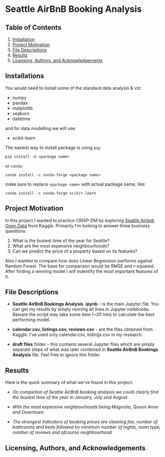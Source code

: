 # Seattle AirBnB Booking Analysis

## Table of Contents
1. [Installation](https://github.com/Olek-ua/Seattle_Project/tree/testing#installations)
2. [Project Motivation](https://github.com/Olek-ua/Seattle_Project/tree/testing#project-motivation)
3. [File Descriptions](https://github.com/Olek-ua/Seattle_Project/tree/testing#file-descriptions)
4. [Results](https://github.com/Olek-ua/Seattle_Project/tree/testing#results)
5. [Licensing, Authors, and Acknowledgements](https://github.com/Olek-ua/Seattle_Project/tree/testing#Licensing,-Authors,-and-Acknowledgement)

## Installations
You would need to install some of the standard data analysis & viz:

- numpy
- pandas
- matplotlib
- seaborn
- datetime

and for data modelling we will use:

- scikit-learn

The easiest way to install package is using `pip`

`pip install -U <package name>`

or `conda`:

`conda install -c conda-forge <package name>`

make sure to replace `<package name>` with actual package name, like:

`conda install -c conda-forge scikit-learn`

## Project Motivation

In this project I wanted to practice CRISP-DM by exploring [Seattle Airbnb Open Data](https://www.kaggle.com/airbnb/seattle) from Kaggle. Primarily I'm looking to answer three business questions:

1. What is the busiest time of the year for Seattle?
2. What are the most expensive neighbourhoods?
3. Can we predict the price of a property based on its features?

Also I wanted to compare how does Linear Regression performs against Random Forest. The base for comparison would be RMSE and r-squared. After finding a winning model I will indentify the most important features of it.

## File Descriptions

- **Seattle AirBnB Bookings Analysis .ipynb** - is the main Jupyter file. You can get my results by simply running all lines in Jupyter notebooks. Beware the script may take some time (~20 min) to calculate the best performing model.

- **calendar.csv, listings.csv, reviews.csv** - are the files obtained from Kaggle. I've used only  calendar.csv, listings.csv in my research.

- **draft files** folder - this contains several Jupyter files which are simply separate steps of what was later combined in  **Seattle AirBnB Bookings Analysis** file. Feel free to ignore this folder.

## Results

Here is the quick summary of what we've found in this project:

 - _On completion of Seattle AirBnB booking analysis we could clearly find the busiest time of the year in January, July and August._

- _With the most expensive neighbourhoods being Magnolia, Queen Anne and Downtown._

- _The strongest indicators of booking prices are cleaning fee, number of bathrooms and beds followed by minimum number of nights, room type, number of reviews and ofcourse neighbourhood._

## Licensing, Authors, and Acknowledgements

